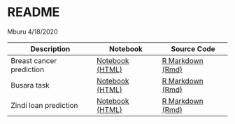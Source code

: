 README
================
Mburu
4/18/2020

| Description              | Notebook                                                                                  | Source Code                                                  |
| ------------------------ | ----------------------------------------------------------------------------------------- | ------------------------------------------------------------ |
| Breast cancer prediction | [Notebook (HTML)](https://m-mburu.github.io/breast_cancer_prediction/cancer_data.nb.html) | [R Markdown (Rmd)](breast_cancer_prediction/cancer_data.Rmd) |
| Busara task              | [Notebook (HTML)](https://m-mburu.github.io/busara_task/busara-data-analysis.html)        | [R Markdown (Rmd)](busara_task/busara%20data%20analysis.Rmd) |
| Zindi loan prediction    | [Notebook (HTML)](https://m-mburu.github.io/loan_prediction/loan_prediction.nb.html)      | [R Markdown (Rmd)](loan_prediction/loan_prediction.Rmd)      |
